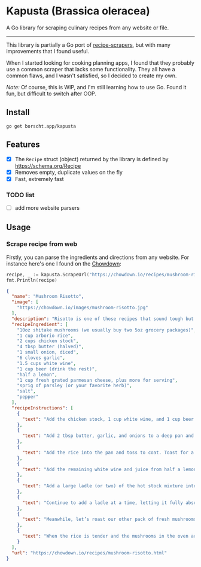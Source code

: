 # Kapusta (Brassica oleracea)

A Go library for scraping culinary recipes from any website or file.

---

This library is partially a Go port of [recipe-scrapers](https://github.com/hhursev/recipe-scrapers/),
but with many improvements that I found useful.

When I started looking for cooking planning apps, I found that they probably use a common scraper that
lacks some functionality. They all have a common flaws, and I wasn't satisfied, so I decided to create my own.

_Note:_ Of course, this is WIP, and I'm still learning how to use Go. Found it fun, but difficult to switch after OOP.

## Install

```
go get borscht.app/kapusta
```

## Features
- [x] The `Recipe` struct (object) returned by the library is defined by https://schema.org/Recipe
- [x] Removes empty, duplicate values on the fly
- [x] Fast, extremely fast

### TODO list
- [ ] add more website parsers

## Usage

### Scrape recipe from web

Firstly, you can parse the ingredients and directions from any website. For instance here's one I found on the [Chowdown](https://chowdown.io/recipes/mushroom-risotto.html):

```go
recipe, _ := kapusta.ScrapeUrl("https://chowdown.io/recipes/mushroom-risotto.html")
fmt.Println(recipe)
```
```json
{
  "name": "Mushroom Risotto",
  "image": [
    "https://chowdown.io/images/mushroom-risotto.jpg"
  ],
  "description": "Risotto is one of those recipes that sound tough but really isn’t that tricky (but is totally tasty). This recipe is a mash between a Jamie Oliver method and a Tasty 101 video. Jamie asked for dried mushrooms (proved to be hard to find and expensive here) and Tasty didn’t have enough mushroom punch (so we added back the roasted topper). The best of both worlds, and easier than I’ve previously imagined!",
  "recipeIngredient": [
    "10oz shitake mushrooms (we usually buy two 5oz grocery packages)",
    "1 cup arborio rice",
    "2 cups chicken stock",
    "4 tbsp butter (halved)",
    "1 small onion, diced",
    "6 cloves garlic",
    "1.5 cups white wine",
    "1 cup beer (drink the rest)",
    "half a lemon",
    "1 cup fresh grated parmesan cheese, plus more for serving",
    "sprig of parsley (or your favorite herb)",
    "salt",
    "pepper"
  ],
  "recipeInstructions": [
    {
      "text": "Add the chicken stock, 1 cup white wine, and 1 cup beer to a stock pock and bring to a simmer (4 cups total). Reduce heat or set aside."
    },
    {
      "text": "Add 2 tbsp butter, garlic, and onions to a deep pan and cook until translucent (a couple minutes). Add one package (or half) of your mushrooms and cook down. Salt and pepper to taste (small dash of salt, hearty crack of pepper for me, please)."
    },
    {
      "text": "Add the rice into the pan and toss to coat. Toast for a few minutes."
    },
    {
      "text": "Add the remaining white wine and juice from half a lemon to deglaze the pan, scraping up all the good bits."
    },
    {
      "text": "Add a large ladle (or two) of the hot stock mixture into the rice pan. Here’s where we get patient. Cook the stock down (near dry) before adding another ladle. Repeat."
    },
    {
      "text": "Continue to add a ladle at a time, letting it fully absord while stirring, until the stock is gone or the rice is tender. Fair game to taste the rice a few times in search of the perfect tenderness."
    },
    {
      "text": "Meanwhile, let’s roast our other pack of fresh mushrooms. Get the remaining half on a sheet pan and under a 450° broiler. Keep an eye on them but cook til crispy and brown on the edges."
    },
    {
      "text": "When the rice is tender and the mushrooms in the oven are crisp, stir your parmesan and remaining 2tbps butter into the rice. Plate your risotto and top with our roasted mushrooms, our herb, more parmesan, and a crack of black pepper."
    }
  ],
  "url": "https://chowdown.io/recipes/mushroom-risotto.html"
}

```
